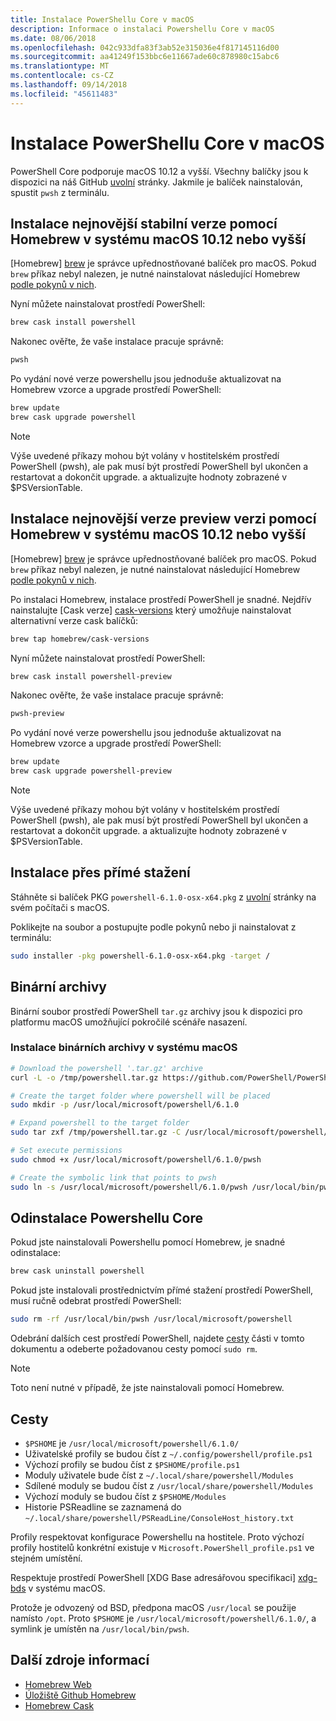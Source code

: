 ```yaml
---
title: Instalace PowerShellu Core v macOS
description: Informace o instalaci Powershellu Core v macOS
ms.date: 08/06/2018
ms.openlocfilehash: 042c933dfa83f3ab52e315036e4f817145116d00
ms.sourcegitcommit: aa41249f153bbc6e11667ade60c878980c15abc6
ms.translationtype: MT
ms.contentlocale: cs-CZ
ms.lasthandoff: 09/14/2018
ms.locfileid: "45611483"
---
```

# <a name="installing-powershell-core-on-macos"></a>Instalace PowerShellu Core v macOS

PowerShell Core podporuje macOS 10.12 a vyšší.
Všechny balíčky jsou k dispozici na náš GitHub [uvolní][] stránky.
Jakmile je balíček nainstalován, spustit `pwsh` z terminálu.

## <a name="installation-of-latest-stable-release-via-homebrew-on-macos-1012-or-higher"></a>Instalace nejnovější stabilní verze pomocí Homebrew v systému macOS 10.12 nebo vyšší

[Homebrew] [ brew] je správce upřednostňované balíček pro macOS.
Pokud `brew` příkaz nebyl nalezen, je nutné nainstalovat následující Homebrew [podle pokynů v nich][brew].

Nyní můžete nainstalovat prostředí PowerShell:

```sh
brew cask install powershell
```

Nakonec ověřte, že vaše instalace pracuje správně:

```sh
pwsh
```

Po vydání nové verze powershellu jsou jednoduše aktualizovat na Homebrew vzorce a upgrade prostředí PowerShell:

```sh
brew update
brew cask upgrade powershell
```

> [!NOTE]
> Výše uvedené příkazy mohou být volány v hostitelském prostředí PowerShell (pwsh), ale pak musí být prostředí PowerShell byl ukončen a restartovat a dokončit upgrade.
> a aktualizujte hodnoty zobrazené v $PSVersionTable.

[brew]: http://brew.sh/

## <a name="installation-of-latest-preview-release-via-homebrew-on-macos-1012-or-higher"></a>Instalace nejnovější verze preview verzi pomocí Homebrew v systému macOS 10.12 nebo vyšší

[Homebrew] [ brew] je správce upřednostňované balíček pro macOS.
Pokud `brew` příkaz nebyl nalezen, je nutné nainstalovat následující Homebrew [podle pokynů v nich][brew].

Po instalaci Homebrew, instalace prostředí PowerShell je snadné.
Nejdřív nainstalujte [Cask verze] [ cask-versions] který umožňuje nainstalovat alternativní verze cask balíčků:

```sh
brew tap homebrew/cask-versions
```

Nyní můžete nainstalovat prostředí PowerShell:

```sh
brew cask install powershell-preview
```

Nakonec ověřte, že vaše instalace pracuje správně:

```sh
pwsh-preview
```

Po vydání nové verze powershellu jsou jednoduše aktualizovat na Homebrew vzorce a upgrade prostředí PowerShell:

```sh
brew update
brew cask upgrade powershell-preview
```

> [!NOTE]
> Výše uvedené příkazy mohou být volány v hostitelském prostředí PowerShell (pwsh), ale pak musí být prostředí PowerShell byl ukončen a restartovat a dokončit upgrade.
> a aktualizujte hodnoty zobrazené v $PSVersionTable.

## <a name="installation-via-direct-download"></a>Instalace přes přímé stažení

Stáhněte si balíček PKG `powershell-6.1.0-osx-x64.pkg`
z [uvolní][] stránky na svém počítači s macOS.

Poklikejte na soubor a postupujte podle pokynů nebo ji nainstalovat z terminálu:

```sh
sudo installer -pkg powershell-6.1.0-osx-x64.pkg -target /
```

## <a name="binary-archives"></a>Binární archivy

Binární soubor prostředí PowerShell `tar.gz` archivy jsou k dispozici pro platformu macOS umožňující pokročilé scénáře nasazení.

### <a name="installing-binary-archives-on-macos"></a>Instalace binárních archivy v systému macOS

```sh
# Download the powershell '.tar.gz' archive
curl -L -o /tmp/powershell.tar.gz https://github.com/PowerShell/PowerShell/releases/download/v6.1.0/powershell-6.1.0-osx-x64.tar.gz

# Create the target folder where powershell will be placed
sudo mkdir -p /usr/local/microsoft/powershell/6.1.0

# Expand powershell to the target folder
sudo tar zxf /tmp/powershell.tar.gz -C /usr/local/microsoft/powershell/6.1.0

# Set execute permissions
sudo chmod +x /usr/local/microsoft/powershell/6.1.0/pwsh

# Create the symbolic link that points to pwsh
sudo ln -s /usr/local/microsoft/powershell/6.1.0/pwsh /usr/local/bin/pwsh
```

## <a name="uninstalling-powershell-core"></a>Odinstalace Powershellu Core

Pokud jste nainstalovali Powershellu pomocí Homebrew, je snadné odinstalace:

```sh
brew cask uninstall powershell
```

Pokud jste instalovali prostřednictvím přímé stažení prostředí PowerShell, musí ručně odebrat prostředí PowerShell:

```sh
sudo rm -rf /usr/local/bin/pwsh /usr/local/microsoft/powershell
```

Odebrání dalších cest prostředí PowerShell, najdete [cesty](#paths) části v tomto dokumentu a odeberte požadovanou cesty pomocí `sudo rm`.

> [!NOTE]
> Toto není nutné v případě, že jste nainstalovali pomocí Homebrew.

## <a name="paths"></a>Cesty

* `$PSHOME` je `/usr/local/microsoft/powershell/6.1.0/`
* Uživatelské profily se budou číst z `~/.config/powershell/profile.ps1`
* Výchozí profily se budou číst z `$PSHOME/profile.ps1`
* Moduly uživatele bude číst z `~/.local/share/powershell/Modules`
* Sdílené moduly se budou číst z `/usr/local/share/powershell/Modules`
* Výchozí moduly se budou číst z `$PSHOME/Modules`
* Historie PSReadline se zaznamená do `~/.local/share/powershell/PSReadLine/ConsoleHost_history.txt`

Profily respektovat konfigurace Powershellu na hostitele.
Proto výchozí profily hostitelů konkrétní existuje v `Microsoft.PowerShell_profile.ps1` ve stejném umístění.

Respektuje prostředí PowerShell [XDG Base adresářovou specifikaci] [ xdg-bds] v systému macOS.

Protože je odvozený od BSD, předpona macOS `/usr/local` se použije namísto `/opt`.
Proto `$PSHOME` je `/usr/local/microsoft/powershell/6.1.0/`, a symlink je umístěn na `/usr/local/bin/pwsh`.

## <a name="additional-resources"></a>Další zdroje informací

* [Homebrew Web][brew]
* [Úložiště Github Homebrew][GitHub]
* [Homebrew Cask][cask]

[brew]: http://brew.sh/
[Cask]: https://github.com/Homebrew/homebrew-cask
[cask-versions]: https://github.com/Homebrew/homebrew-cask-versions
[GitHub]: https://github.com/Homebrew
[uvolní]: https://github.com/PowerShell/PowerShell/releases/latest
[xdg-bds]: https://specifications.freedesktop.org/basedir-spec/basedir-spec-latest.html
